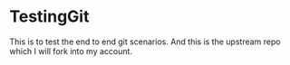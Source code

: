 # TestingGit
This is to test the end to end git scenarios. And this is the upstream repo which I will fork into my account.
